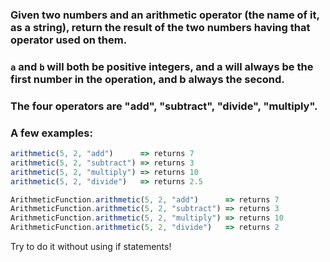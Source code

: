 ### Given two numbers and an arithmetic operator (the name of it, as a string), return the result of the two numbers having that operator used on them.

### `a` and `b` will both be positive integers, and a will always be the first number in the operation, and b always the second.

### The four operators are "add", "subtract", "divide", "multiply".

### A few examples:

```javascript
arithmetic(5, 2, "add")      => returns 7
arithmetic(5, 2, "subtract") => returns 3
arithmetic(5, 2, "multiply") => returns 10
arithmetic(5, 2, "divide")   => returns 2.5
```

```javascript
ArithmeticFunction.arithmetic(5, 2, "add")      => returns 7
ArithmeticFunction.arithmetic(5, 2, "subtract") => returns 3
ArithmeticFunction.arithmetic(5, 2, "multiply") => returns 10
ArithmeticFunction.arithmetic(5, 2, "divide")   => returns 2
```

Try to do it without using if statements!
